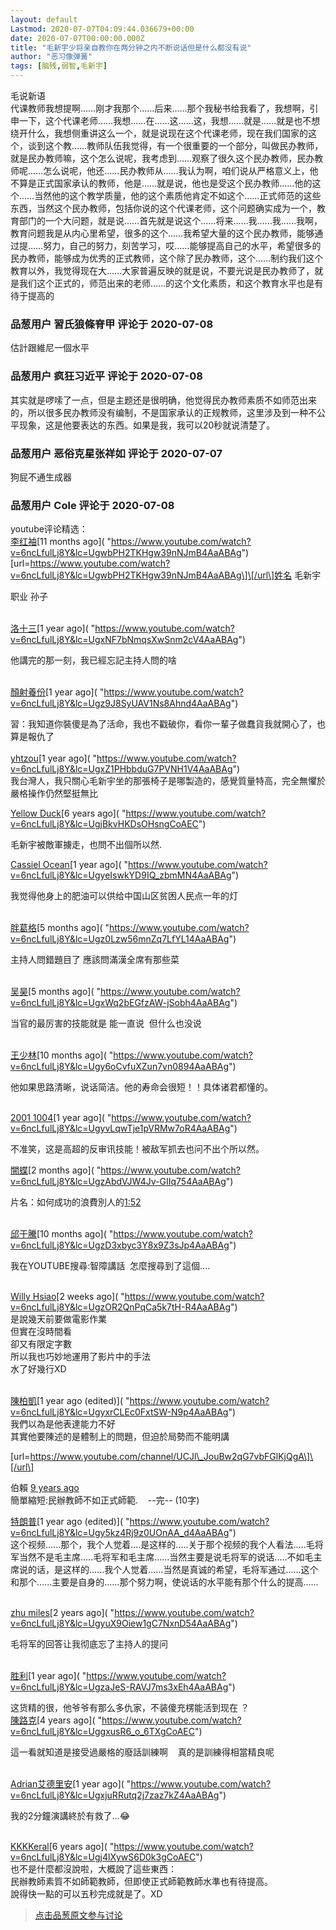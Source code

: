 ```yaml
---
layout: default
Lastmod: 2020-07-07T04:09:44.036679+00:00
date: 2020-07-07T00:00:00.000Z
title: "毛新宇少将亲自教你在两分钟之内不断说话但是什么都没有说"
author: "恶习像弹簧"
tags: [脑残,弱智,毛新宇]
---
```


毛说新语  
代课教师我想提啊……刚才我那个……后来……那个我秘书给我看了，我想啊，引申一下，这个代课老师……我想……在……这……这，我想……就是……就是也不想绕开什么，我想侧重讲这么一个，就是说现在这个代课老师，现在我们国家的这个，谈到这个教……教师队伍我觉得，有一个很重要的一个部分，叫做民办教师，就是民办教师嘛，这个怎么说呢，我考虑到……观察了很久这个民办教师，民办教师呢……怎么说呢，他还……民办教师从……我认为啊，咱们说从严格意义上，他不算是正式国家承认的教师，他是……就是说，他也是受这个民办教师……他的这个……当然他的这个教学质量，他的这个素质他肯定不如这个……正式师范的这些东西，当然这个民办教师，包括你说的这个代课老师，这个问题确实成为一个，教育部门的一个大问题，就是说……首先就是说这个……将来……我……我……我啊，教育问题我是从内心里希望，很多的这个……我希望大量的这个民办教师，能够通过提……努力，自己的努力，刻苦学习，哎……能够提高自己的水平，希望很多的民办教师，能够成为优秀的正式教师，这个除了民办教师，这个……制约我们这个教育以外，我觉得现在大……大家普遍反映的就是说，不要光说是民办教师了，就是我们这个正式的，师范出来的老师……的这个文化素质，和这个教育水平也是有待于提高的

            
### 品葱用户 **習氏狼條脊甲** 评论于 2020-07-08
        
估計跟維尼一個水平
        


            
### 品葱用户 **疯狂习近平** 评论于 2020-07-08
        
其实就是啰嗦了一点，但是主题还是很明确，他觉得民办教师素质不如师范出来的，所以很多民办教师没有编制，不是国家承认的正规教师，这里涉及到一种不公平现象，这是他要表达的东西。如果是我，我可以20秒就说清楚了。
        


            
### 品葱用户 **恶俗克星张祥如** 评论于 2020-07-07
        
狗屁不通生成器
        


            
### 品葱用户 **Cole** 评论于 2020-07-08
        
youtube评论精选：  
[李红袖]( "https://www.youtube.com/channel/UCgRXZgcOfrI2VPiDlds5RuQ")[11 months ago]( "https://www.youtube.com/watch?v=6ncLfulLj8Y&lc=UgwbPH2TKHgw39nNJmB4AaABAg")  
\[url=https://www.youtube.com/watch?v=6ncLfulLj8Y&lc=UgwbPH2TKHgw39nNJmB4AaABAg\]\[/url\]姓名 毛新宇  
  
职业 孙子  
  
[  
洛十三]( "https://www.youtube.com/channel/UCjGkqTPSsGvtfY1naAXTSXQ")[1 year ago]( "https://www.youtube.com/watch?v=6ncLfulLj8Y&lc=UgxNF7bNmqsXwSnm2cV4AaABAg")  
  
他講完的那一刻，我已經忘記主持人問的啥  
  
[  
顏射養份]( "https://www.youtube.com/channel/UC4VRluY4UBJZnF8e_U_VKQg")[1 year ago]( "https://www.youtube.com/watch?v=6ncLfulLj8Y&lc=Ugz9J8SyUAV1Ns8Ahnd4AaABAg")  
  
習：我知道你裝傻是為了活命，我也不戳破你，看你一輩子做蠢貨我就開心了，也算是報仇了  
[  
yhtzou]( "https://www.youtube.com/channel/UCiwPqBDr5WdqeuZhQmzdUyg")[1 year ago]( "https://www.youtube.com/watch?v=6ncLfulLj8Y&lc=UgxZ1PHbbduG7PVNH1V4AaABAg")  
我台灣人，我只關心毛新宇坐的那張椅子是哪製造的，感覺質量特高，完全無懼於嚴格操作仍然堅挺無比  
  
[Yellow Duck]( "https://www.youtube.com/channel/UCIFZiX-D9WzmzyFNu1vzbwQ")[6 years ago]( "https://www.youtube.com/watch?v=6ncLfulLj8Y&lc=UgjBkvHKDsOHsngCoAEC")  
  
毛新宇被敵軍擄走，也問不出個所以然.  
  
[Cassiel Ocean]( "https://www.youtube.com/channel/UCF4fLPg-MtU_A8n9NCmhmSQ")[1 year ago]( "https://www.youtube.com/watch?v=6ncLfulLj8Y&lc=UgyeIswkYD9IQ_zbmMN4AaABAg")  
  
我觉得他身上的肥油可以供给中国山区贫困人民点一年的灯  
  
  
[  
胖葛格]( "https://www.youtube.com/channel/UCYwCUHC1DLlp3yvcwlQo_pg")[5 months ago]( "https://www.youtube.com/watch?v=6ncLfulLj8Y&lc=Ugz0Lzw56mnZq7LfYL14AaABAg")  
  
主持人問錯題目了 應該問滿漢全席有那些菜  
  
  
[  
吴昊]( "https://www.youtube.com/channel/UCJ_FVrVNSQo_dITsfwKsq1w")[5 months ago]( "https://www.youtube.com/watch?v=6ncLfulLj8Y&lc=UgxWq2bEGfzAW-jSobh4AaABAg")  
  
当官的最厉害的技能就是 能一直说  但什么也没说  
  
  
[  
王少林]( "https://www.youtube.com/channel/UCXIe2DIt3bRBkSgPNRObsZg")[10 months ago]( "https://www.youtube.com/watch?v=6ncLfulLj8Y&lc=Ugy6oCvfuXZun7vn0894AaABAg")  
  
他如果思路清晰，说话简洁。他的寿命会很短！！具体诸君都懂的。  
  
  
[  
2001 1004]( "https://www.youtube.com/channel/UCRj6ofE8PhVMESU6dsWbNDg")[1 year ago]( "https://www.youtube.com/watch?v=6ncLfulLj8Y&lc=UgyvLqwTje1pVRMw7oR4AaABAg")  
  
不准笑，这是高超的反审讯技能！被敌军抓去也问不出个所以然。  
  
  
[闇蝶]( "https://www.youtube.com/channel/UCz4OZjObdzLK3ViZBa6x8Vg")[2 months ago]( "https://www.youtube.com/watch?v=6ncLfulLj8Y&lc=UgzAbdVJW4Jv-GIIq754AaABAg")  
  
片名：如何成功的浪費別人的[1:52]( "https://www.youtube.com/watch?v=6ncLfulLj8Y&t=112s")  
  
  
[  
邱于騰]( "https://www.youtube.com/channel/UCRtAmnrnv-ZhEaRaBu0cZDw")[10 months ago]( "https://www.youtube.com/watch?v=6ncLfulLj8Y&lc=UgzD3xbyc3Y8x9Z3sJp4AaABAg")  
  
我在YOUTUBE搜尋:智障講話  怎麼搜尋到了這個....  
  
  
[  
Willy Hsiao]( "https://www.youtube.com/channel/UCGJHo0fDk7WdxZL9GqcXyfw")[2 weeks ago]( "https://www.youtube.com/watch?v=6ncLfulLj8Y&lc=UgzOR2QnPqCa5k7tH-R4AaABAg")  
是說幾天前要做電影作業  
但實在沒時間看  
卻又有限定字數  
所以我也巧妙地運用了影片中的手法  
水了好幾行XD  
  
  
[  
陳柏凱]( "https://www.youtube.com/channel/UCcp9GUHr4-V8SkCcVjFedIA")[1 year ago (edited)]( "https://www.youtube.com/watch?v=6ncLfulLj8Y&lc=UgyxrCLEc0FxtSW-N9p4AaABAg")  
我們以為是他表達能力不好  
其實他要陳述的是體制上的問題，但迫於局勢而不能明講  
  
  
\[url=https://www.youtube.com/channel/UCJl\_JouBw2qG7vbFGlKjQgA\]\[/url\]  
  
伯賴 [9 years ago]( "https://www.youtube.com/watch?v=6ncLfulLj8Y&lc=UgyHpYdCKRQ9Jbv_o914AaABAg")  
簡單縮短:民辦教師不如正式師範.    --完-- (10字)  
  
  
  
[特朗普]( "https://www.youtube.com/channel/UCctIZ8faPzSmAwecSK1Y6BA")[1 year ago (edited)]( "https://www.youtube.com/watch?v=6ncLfulLj8Y&lc=Ugy5kz4Rj9z0UOnAA_d4AaABAg")  
这个视频......那个，我个人觉着....是这样的.....关于那个视频的我个人看法.....毛将军当然不是毛主席.....毛将军和毛主席......当然主要是说毛将军的说话.....不如毛主席说的话，是这样的......我个人觉着......当然是真诚的希望，毛将军通过......这个和那个......主要是自身的......那个努力啊，使说话的水平能有那个什么的提高......  
  
  
  
[  
zhu miles]( "https://www.youtube.com/channel/UC3UmeHpgj7pHVJxmcCU4klQ")[2 years ago]( "https://www.youtube.com/watch?v=6ncLfulLj8Y&lc=UgyuX9Oiew1gC7NxnD54AaABAg")  
  
毛将军的回答让我彻底忘了主持人的提问  
  
  
[  
胜利]( "https://www.youtube.com/channel/UCAxyi6PPRFDel8RYRwfafFg")[1 year ago]( "https://www.youtube.com/watch?v=6ncLfulLj8Y&lc=UgzaJeS-RAVJ7ms3xEh4AaABAg")  
  
这货精的很，他爷爷有那么多仇家，不装傻充楞能活到现在 ？  
[陳路克]( "https://www.youtube.com/channel/UCEjwGA3XdtGL9-7B45I3MWQ")[4 years ago]( "https://www.youtube.com/watch?v=6ncLfulLj8Y&lc=UggxusR6_o_6TXgCoAEC")  
  
這一看就知道是接受過嚴格的廢話訓練啊    真的是訓練得相當精良呢  
  
  
[  
Adrian艾德里安]( "https://www.youtube.com/channel/UC5ObYNIq23tcljeA7evQPgg")[1 year ago]( "https://www.youtube.com/watch?v=6ncLfulLj8Y&lc=UgxjuRRutq2j7zaz7kZ4AaABAg")  
  
我的2分鐘演講終於有救了…😂  
  
  
[  
KKKKeral]( "https://www.youtube.com/channel/UCv2fl3sWbWBuQ9JdHKXJzyw")[6 years ago]( "https://www.youtube.com/watch?v=6ncLfulLj8Y&lc=Ugj4lXywS6D0k3gCoAEC")  
也不是什麼都沒說啦，大概說了這些東西：  
民辦教師素質不如師範教師，但即使正式師範教師水準也有待提高。  
說得快一點的可以五秒完成就是了。XD
        






> [点击品葱原文参与讨论](https://pincong.rocks/video/2502)

